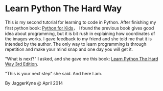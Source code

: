 Learn Python The Hard Way
=========================

This is my second tutorial for learning to code in Python.
After finishing my first python book: [Python for Kids](http://www.amazon.com/gp/product/B00ADX21Z6/ref=as_li_ss_tl?ie=UTF8&camp=1789&creative=390957&creativeASIN=B00ADX21Z6&linkCode=as2&tag=wilyansinncir-20)， I found the previous book gives good idea about programming, but it is bit rush in explaining how coordinates of the images works. I gave feedback to my friend and she told me that it is intended by the author. The only way to learn programming is through repetition and make your mind snap and one day you will get it. 

"What is next?" I asked, and she gave me this book: [Learn Python The Hard Way 3rd Edition](http://www.amazon.com/Learn-Python-Hard-Way-Introduction/dp/0321884914/ref=sr_1_1?ie=UTF8&qid=1398515789&sr=8-1&keywords=learn+python+the+hard+way). 

"This is your next step" she said. And here I am.


By JaggerKyne @ April 2014

